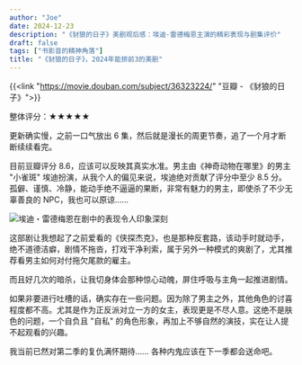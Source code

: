 ```yaml
---
author: "Joe"
date: 2024-12-23
description: "《豺狼的日子》美剧观后感：埃迪·雷德梅恩主演的精彩表现与剧集评价"
draft: false
tags: ["书影音的精神角落"]
title: "《豺狼的日子》，2024年能排前3的美剧"
---
```



{{<link "https://movie.douban.com/subject/36323224/" "豆瓣 - 《豺狼的日子》">}}

整体评分：★★★★★

更新确实慢，之前一口气放出 6 集，然后就是漫长的周更节奏，追了一个月才断断续续看完。

目前豆瓣评分 8.6，应该可以反映其真实水准。男主由《神奇动物在哪里》的男主 "小雀斑" 埃迪扮演，从我个人的偏见来说，埃迪绝对贡献了评分中至少 8.5 分。孤僻、谨慎、冷静，能动手绝不逼逼的果断，非常有魅力的男主，即使杀了不少无辜善良的 NPC，我也可以原谅……

![埃迪・雷德梅恩在剧中的表现令人印象深刻](/images/posts/masters-of-the-air-tv-series-review/eddie-redmayne.webp)

这部剧让我想起了之前爱看的《侠探杰克》，也是那种反套路，该动手时就动手，绝不道德洁癖，剧情不拖沓，打戏干净利索，属于另外一种模式的爽剧了，尤其推荐看男主如何对付拖欠尾款的雇主。

而且好几次的暗杀，让我切身体会那种惊心动魄，屏住呼吸与主角一起推进剧情。

如果非要进行吐槽的话，确实存在一些问题。因为除了男主之外，其他角色的讨喜程度都不高。尤其是作为正反派对立一方的女主，表现更是不尽人意。这绝不是肤色的问题，一个自负且 "自私" 的角色形象，再加上不够自然的演技，实在让人提不起观看的兴趣。

我当前已然对第二季的复仇满怀期待…… 各种内鬼应该在下一季都会送命吧。